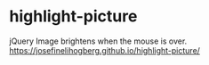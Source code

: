 # highlight-picture
jQuery
Image brightens when the mouse is over.
https://josefinelihogberg.github.io/highlight-picture/
